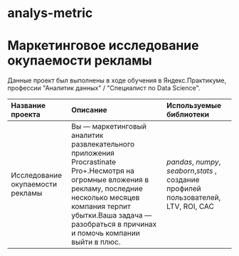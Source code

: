 # analys-metric
# Маркетинговое исследование окупаемости рекламы 

Данные проект был выполнены в ходе обучения в Яндекс.Практикуме, профессии "Аналитик данных" / "Специалист по Data Science".

| Название проекта | Описание | Используемые библиотеки | 
| :---------------------- | :---------------------- | :---------------------- |
| Исследование окупаемости рекламы| Вы — маркетинговый аналитик развлекательного приложения Procrastinate Pro+.Несмотря на огромные вложения в рекламу, последние несколько месяцев компания терпит убытки.Ваша задача — разобраться в причинах и помочь компании выйти в плюс.| *pandas*, *numpy*, *seaborn*,*stats* , создание профилей пользователей, LTV, ROI, CAC  |
